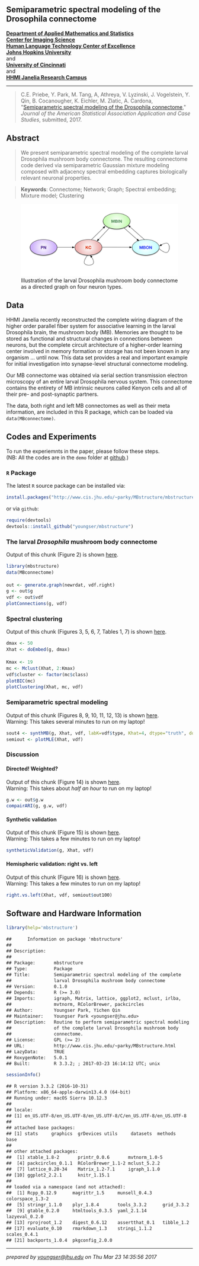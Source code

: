 


## Semiparametric spectral modeling of the Drosophila connectome
**[Department of Applied Mathematics and Statistics](http://engineering.jhu.edu/ams/)**      
**[Center for Imaging Science](http://www.cis.jhu.edu)**  
**[Human Language Technology Center of Excellence](http://hltcoe.jhu.edu)**  
**[Johns Hopkins University](http://www.jhu.edu)**  
and  
**[University of Cincinnati](http://business.uc.edu)**  
and  
**[HHMI Janelia Research Campus](hhmi.org)**  

-----

> C.E. Priebe,  Y. Park, M. Tang, A, Athreya, V. Lyzinski, J. Vogelstein,
Y. Qin, B. Cocanougher, K. Eichler, M. Zlatic, A. Cardona,
"[Semiparametric spectral modeling of the Drosophila connectome](http://arxiv.org/abs/1502.03391)," _Journal of the American Statistical Association Application and Case Studies_, submitted, 2017.


## Abstract

> We present semiparametric spectral modeling of the complete larval Drosophila mushroom body connectome. The resulting connectome code derived via semiparametric Gaussian mixture modeling composed with adjacency spectral embedding captures biologically relevant neuronal properties.

> **Keywords**: Connectome; Network; Graph; Spectral embedding; Mixture model; Clustering

<figure>
<img src="diagram-circuit.jpg" width="700px" />
  <figcaption>Illustration of the larval Drosophila mushroom body connectome as a directed graph on four neuron types.</figcaption>
</figure>

## Data

HHMI Janelia recently reconstructed the complete wiring diagram of the higher order parallel fiber system for associative learning in the larval Drosophila brain, the mushroom body (MB). Memories are thought to be stored as functional and structural changes in connections between neurons, but the complete circuit architecture of a higher-order learning center involved in memory formation or storage has not been known in any organism ... until now. This data set provides a real and important example for initial investigation into synapse-level structural connectome modeling.  

Our MB connectome was obtained via serial section transmission electron microscopy of an entire larval Drosophila nervous system. This connectome contains the entirety of MB intrinsic neurons called Kenyon cells and all of their pre- and post-synaptic partners.

The data, both right and left MB connectomes as well as their meta information, are included in this R package, which can be loaded via `data(MBconnectome)`.

## Codes and Experiments

To run the experiemnts in the paper, please follow these steps.  
(NB: All the codes are in the `demo` folder at [github](https://github.com/youngser/mbstructure).)

### `R` Package

The latest `R` source package can be installed via:

```r
install.packages("http://www.cis.jhu.edu/~parky/MBstructure/mbstructure_0.1.0.tar.gz",type="source",method="wget")
```

or via `github`:


```r
require(devtools)
devtools::install_github("youngser/mbstructure")
```

### The larval _Drosophila_ mushroom body connectome

Output of this chunk (Figure 2) is shown [here](demo/sec2.html).


```r
library(mbstructure)
data(MBconnectome)

out <- generate.graph(newrdat, vdf.right)
g <- out$g
vdf <- out$vdf
plotConnections(g, vdf)
```

### Spectral clustering

Output of this chunk (Figures 3, 5, 6, 7, Tables 1, 7) is shown [here](demo/sec3.html).


```r
dmax <- 50
Xhat <- doEmbed(g, dmax)

Kmax <- 19
mc <- Mclust(Xhat, 2:Kmax)
vdf$cluster <- factor(mc$class)
plotBIC(mc)
plotClustering(Xhat, mc, vdf)
```

### Semiparametric spectral modeling

Output of this chunk (Figures 8, 9, 10, 11, 12, 13) is shown [here](demo/sec4.html).  
Warning: This takes several minutes to run on my laptop!


```r
sout4 <- synthMB(g, Xhat, vdf, labK=vdf$type, Khat=4, dtype="truth", doplot=TRUE)
semiout <- plotMLE(Xhat, vdf) 
```


### Discussion

#### Directed! Weighted?

Output of this chunk (Figure 14) is shown [here](demo/disc-1.html).  
Warning: This takes about _half an hour_ to run on my laptop!


```r
g.w <- out$g.w
compairARI(g, g.w, vdf)
```

#### Synthetic validation

Output of this chunk (Figure 15) is shown [here](demo/disc-2.html).  
Warning: This takes a few minutes to run on my laptop!


```r
syntheticValidation(g, Xhat, vdf)
```

#### Hemispheric validation: right vs. left

Output of this chunk (Figure 16) is shown [here](demo/disc-3.html).  
Warning: This takes a few minutes to run on my laptop!


```r
right.vs.left(Xhat, vdf, semiout$out100)
```

## Software and Hardware Information


```r
library(help='mbstructure')
```

```
## 		Information on package 'mbstructure'
## 
## Description:
## 
## Package:       mbstructure
## Type:          Package
## Title:         Semiparametric spectral modeling of the complete
##                larval Drosophila mushroom body connectome
## Version:       0.1.0
## Depends:       R (>= 3.0)
## Imports:       igraph, Matrix, lattice, ggplot2, mclust, irlba,
##                mvtnorm, RColorBrewer, packcircles
## Author:        Youngser Park, Yichen Qin
## Maintainer:    Youngser Park <youngser@jhu.edu>
## Description:   Routine to perform semiparametric spectral modeling
##                of the complete larval Drosophila mushroom body
##                connectome.
## License:       GPL (>= 2)
## URL:           http://www.cis.jhu.edu/~parky/MBstructure.html
## LazyData:      TRUE
## RoxygenNote:   5.0.1
## Built:         R 3.3.2; ; 2017-03-23 16:14:12 UTC; unix
```

```r
sessionInfo()
```

```
## R version 3.3.2 (2016-10-31)
## Platform: x86_64-apple-darwin13.4.0 (64-bit)
## Running under: macOS Sierra 10.12.3
## 
## locale:
## [1] en_US.UTF-8/en_US.UTF-8/en_US.UTF-8/C/en_US.UTF-8/en_US.UTF-8
## 
## attached base packages:
## [1] stats     graphics  grDevices utils     datasets  methods   base     
## 
## other attached packages:
##  [1] xtable_1.8-2       printr_0.0.6       mvtnorm_1.0-5     
##  [4] packcircles_0.1.1  RColorBrewer_1.1-2 mclust_5.2.2      
##  [7] lattice_0.20-34    Matrix_1.2-7.1     igraph_1.1.0      
## [10] ggplot2_2.2.1      knitr_1.15.1      
## 
## loaded via a namespace (and not attached):
##  [1] Rcpp_0.12.9      magrittr_1.5     munsell_0.4.3    colorspace_1.3-2
##  [5] stringr_1.1.0    plyr_1.8.4       tools_3.3.2      grid_3.3.2      
##  [9] gtable_0.2.0     htmltools_0.3.5  yaml_2.1.14      lazyeval_0.2.0  
## [13] rprojroot_1.2    digest_0.6.12    assertthat_0.1   tibble_1.2      
## [17] evaluate_0.10    rmarkdown_1.3    stringi_1.1.2    scales_0.4.1    
## [21] backports_1.0.4  pkgconfig_2.0.0
```

-----
*prepared by <youngser@jhu.edu> on Thu Mar 23 14:35:56 2017*
